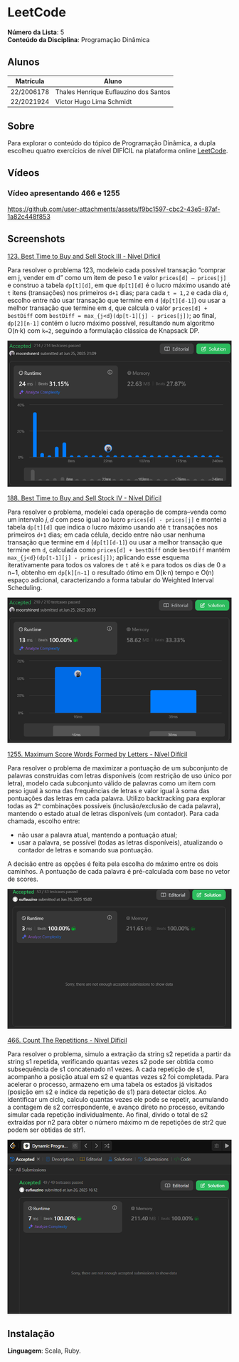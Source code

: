 # LeetCode

**Número da Lista**: 5<br>
**Conteúdo da Disciplina**: Programação Dinâmica <br>

## Alunos
|Matrícula | Aluno |
| -- | -- |
| 22/2006178 | Thales Henrique Euflauzino dos Santos  |
| 22/2021924 | Víctor Hugo Lima Schmidt               |

## Sobre 
Para explorar o conteúdo do tópico de Programação Dinâmica, a dupla escolheu quatro exercícios de nível DIFÍCIL na plataforma online [LeetCode](https://leetcode.com/).

## Vídeos

### Vídeo apresentando 466 e 1255

https://github.com/user-attachments/assets/f9bc1597-cbc2-43e5-87af-1a82c448f853

## Screenshots

[123. Best Time to Buy and Sell Stock III - Nível Difícil](https://leetcode.com/problems/best-time-to-buy-and-sell-stock-iii/description/)

Para resolver o problema 123, modeleio cada possível transação “comprar em j, vender em d” como um item de peso 1 e valor `prices[d] – prices[j]` e construo a tabela `dp[t][d]`, em que `dp[t][d]` é o lucro máximo usando até `t` itens (transações) nos primeiros `d+1` dias; para cada `t = 1,2` e cada dia `d`, escolho entre não usar transação que termine em `d` (`dp[t][d-1]`) ou usar a melhor transação que termine em `d`, que calcula o valor `prices[d] + bestDiff` com `bestDiff = max_{j<d}(dp[t-1][j] - prices[j])`; ao final, `dp[2][n-1]` contém o lucro máximo possível, resultando num algoritmo O(n·k) com `k=2`, seguindo a formulação clássica de Knapsack DP.

![123](/assets/123.png)

[188. Best Time to Buy and Sell Stock IV - Nível Difícil](https://leetcode.com/problems/best-time-to-buy-and-sell-stock-iv/description/)

Para resolver o problema, modelei cada operação de compra–venda como um intervalo $j,d$ com peso igual ao lucro `prices[d] - prices[j]` e montei a tabela `dp[t][d]` que indica o lucro máximo usando até `t` transações nos primeiros `d+1` dias; em cada célula, decido entre não usar nenhuma transação que termine em `d` (`dp[t][d-1]`) ou usar a melhor transação que termine em `d`, calculada como `prices[d] + bestDiff` onde `bestDiff` mantém `max_{j<d}(dp[t-1][j] - prices[j])`; aplicando esse esquema iterativamente para todos os valores de `t` até `k` e para todos os dias de 0 a n−1, obtenho em `dp[k][n-1]` o resultado ótimo em O(k·n) tempo e O(n) espaço adicional, caracterizando a forma tabular do Weighted Interval Scheduling.

![188](/assets/188.png)

[1255. Maximum Score Words Formed by Letters - Nível Difícil](https://leetcode.com/problems/maximum-score-words-formed-by-letters/?envType=problem-list-v2&envId=dynamic-programming)

Para resolver o problema de maximizar a pontuação de um subconjunto de palavras construídas com letras disponíveis (com restrição de uso único por letra), modelo cada subconjunto válido de palavras como um item com peso igual à soma das frequências de letras e valor igual à soma das pontuações das letras em cada palavra. Utilizo backtracking para explorar todas as 2ⁿ combinações possíveis (inclusão/exclusão de cada palavra), mantendo o estado atual de letras disponíveis (um contador). Para cada chamada, escolho entre:

- não usar a palavra atual, mantendo a pontuação atual;
- usar a palavra, se possível (todas as letras disponíveis), atualizando o contador de letras e somando sua pontuação.

A decisão entre as opções é feita pela escolha do máximo entre os dois caminhos. A pontuação de cada palavra é pré-calculada com base no vetor de scores.

![1255](./assets/1255.png)

[466. Count The Repetitions - Nível Difícil](https://leetcode.com/problems/count-the-repetitions/description/?envType=problem-list-v2&envId=dynamic-programming)

Para resolver o problema, simulo a extração da string s2 repetida a partir da string s1 repetida, verificando quantas vezes s2 pode ser obtida como subsequência de s1 concatenado n1 vezes. A cada repetição de s1, acompanho a posição atual em s2 e quantas vezes s2 foi completada. Para acelerar o processo, armazeno em uma tabela os estados já visitados (posição em s2 e índice da repetição de s1) para detectar ciclos. Ao identificar um ciclo, calculo quantas vezes ele pode se repetir, acumulando a contagem de s2 correspondente, e avanço direto no processo, evitando simular cada repetição individualmente. Ao final, divido o total de s2 extraídas por n2 para obter o número máximo m de repetições de str2 que podem ser obtidas de str1.

![466](./assets/466.png)

## Instalação

**Linguagem**: Scala, Ruby.
